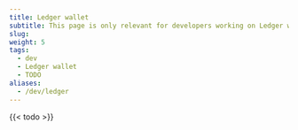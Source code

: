 ```yaml
---
title: Ledger wallet
subtitle: This page is only relevant for developers working on Ledger wallet 
slug:
weight: 5
tags:
  - dev
  - Ledger wallet
  - TODO
aliases:
  - /dev/ledger
---
```


{{< todo >}}
